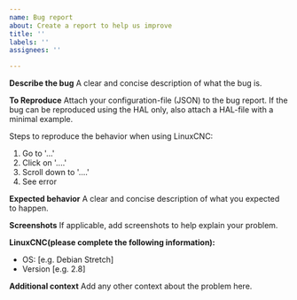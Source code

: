```yaml
---
name: Bug report
about: Create a report to help us improve
title: ''
labels: ''
assignees: ''

---
```


**Describe the bug**
A clear and concise description of what the bug is.

**To Reproduce**
Attach your configuration-file (JSON) to the bug report. If the bug can be reproduced using the HAL only, also attach a HAL-file with a minimal example.

Steps to reproduce the behavior when using LinuxCNC:
1. Go to '...'
2. Click on '....'
3. Scroll down to '....'
4. See error

**Expected behavior**
A clear and concise description of what you expected to happen.

**Screenshots**
If applicable, add screenshots to help explain your problem.

**LinuxCNC(please complete the following information):**
 - OS: [e.g. Debian Stretch]
 - Version [e.g. 2.8]

**Additional context**
Add any other context about the problem here.
